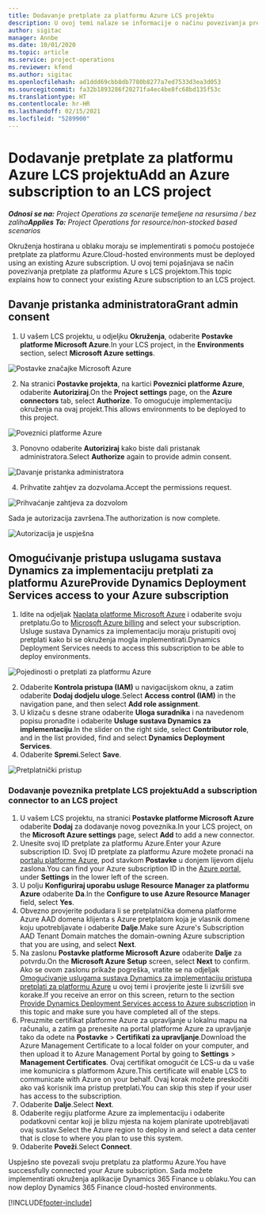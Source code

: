 ```yaml
---
title: Dodavanje pretplate za platformu Azure LCS projektu
description: U ovoj temi nalaze se informacije o načinu povezivanja pretplate za platformu Azure s LCS projektom.
author: sigitac
manager: Annbe
ms.date: 10/01/2020
ms.topic: article
ms.service: project-operations
ms.reviewer: kfend
ms.author: sigitac
ms.openlocfilehash: ad1ddd69cbb8db7780b8277a7ed7533d3ea3d053
ms.sourcegitcommit: fa32b1893286f20271fa4ec4be8fc68bd135f53c
ms.translationtype: HT
ms.contentlocale: hr-HR
ms.lasthandoff: 02/15/2021
ms.locfileid: "5289900"
---
```

# <a name="add-an-azure-subscription-to-an-lcs-project"></a><span data-ttu-id="b77ee-103">Dodavanje pretplate za platformu Azure LCS projektu</span><span class="sxs-lookup"><span data-stu-id="b77ee-103">Add an Azure subscription to an LCS project</span></span>

<span data-ttu-id="b77ee-104">_**Odnosi se na:** Project Operations za scenarije temeljene na resursima / bez zaliha_</span><span class="sxs-lookup"><span data-stu-id="b77ee-104">_**Applies To:** Project Operations for resource/non-stocked based scenarios_</span></span>

<span data-ttu-id="b77ee-105">Okruženja hostirana u oblaku moraju se implementirati s pomoću postojeće pretplate za platformu Azure.</span><span class="sxs-lookup"><span data-stu-id="b77ee-105">Cloud-hosted environments must be deployed using an existing Azure subscription.</span></span> <span data-ttu-id="b77ee-106">U ovoj temi pojašnjava se način povezivanja pretplate za platformu Azure s LCS projektom.</span><span class="sxs-lookup"><span data-stu-id="b77ee-106">This topic explains how to connect your existing Azure subscription to an LCS project.</span></span> 

## <a name="grant-admin-consent"></a><span data-ttu-id="b77ee-107">Davanje pristanka administratora</span><span class="sxs-lookup"><span data-stu-id="b77ee-107">Grant admin consent</span></span>

1. <span data-ttu-id="b77ee-108">U vašem LCS projektu, u odjeljku **Okruženja**, odaberite **Postavke platforme Microsoft Azure**.</span><span class="sxs-lookup"><span data-stu-id="b77ee-108">In your LCS project, in the **Environments** section, select **Microsoft Azure settings**.</span></span>

![Postavke značajke Microsoft Azure](./media/1MicrosoftAzureSettings.png)

2. <span data-ttu-id="b77ee-110">Na stranici **Postavke projekta**, na kartici **Poveznici platforme Azure**, odaberite **Autoriziraj**.</span><span class="sxs-lookup"><span data-stu-id="b77ee-110">On the **Project settings** page, on the **Azure connectors** tab, select **Authorize**.</span></span> <span data-ttu-id="b77ee-111">To omogućuje implementaciju okruženja na ovaj projekt.</span><span class="sxs-lookup"><span data-stu-id="b77ee-111">This allows environments to be deployed to this project.</span></span>

![Poveznici platforme Azure](./media/2AzureConnectors.png)

3. <span data-ttu-id="b77ee-113">Ponovno odaberite **Autoriziraj** kako biste dali pristanak administratora.</span><span class="sxs-lookup"><span data-stu-id="b77ee-113">Select **Authorize** again to provide admin consent.</span></span>

![Davanje pristanka administratora](./media/3GrantAdminConsent.png)

4. <span data-ttu-id="b77ee-115">Prihvatite zahtjev za dozvolama.</span><span class="sxs-lookup"><span data-stu-id="b77ee-115">Accept the permissions request.</span></span>

![Prihvaćanje zahtjeva za dozvolom](./media/4AcceptPermissionRequest.png)

<span data-ttu-id="b77ee-117">Sada je autorizacija završena.</span><span class="sxs-lookup"><span data-stu-id="b77ee-117">The authorization is now complete.</span></span> 

![Autorizacija je uspješna](./media/5AuthorizationComplete.png)

## <a name="provide-dynamics-deployment-services-access-to-your-azure-subscription"></a><a name="provide"></a><span data-ttu-id="b77ee-119">Omogućivanje pristupa uslugama sustava Dynamics za implementaciju pretplati za platformu Azure</span><span class="sxs-lookup"><span data-stu-id="b77ee-119">Provide Dynamics Deployment Services access to your Azure subscription</span></span>

1. <span data-ttu-id="b77ee-120">Idite na odjeljak [Naplata platforme Microsoft Azure](https://portal.azure.com/#blade/Microsoft\_Azure\_Billing/SubscriptionsBlade) i odaberite svoju pretplatu.</span><span class="sxs-lookup"><span data-stu-id="b77ee-120">Go to [Microsoft Azure billing](https://portal.azure.com/#blade/Microsoft\_Azure\_Billing/SubscriptionsBlade) and select your subscription.</span></span> <span data-ttu-id="b77ee-121">Usluge sustava Dynamics za implementaciju moraju pristupiti ovoj pretplati kako bi se okruženja mogla implementirati.</span><span class="sxs-lookup"><span data-stu-id="b77ee-121">Dynamics Deployment Services needs to access this subscription to be able to deploy environments.</span></span>

![Pojedinosti o pretplati za platformu Azure](./media/6AzureSubscription.png)

2. <span data-ttu-id="b77ee-123">Odaberite **Kontrola pristupa (IAM)** u navigacijskom oknu, a zatim odaberite **Dodaj dodjelu uloge**.</span><span class="sxs-lookup"><span data-stu-id="b77ee-123">Select **Access control (IAM)** in the navigation pane, and then select **Add role assignment**.</span></span>
3. <span data-ttu-id="b77ee-124">U klizaču s desne strane odaberite **Uloga suradnika** i na navedenom popisu pronađite i odaberite **Usluge sustava Dynamics za implementaciju**.</span><span class="sxs-lookup"><span data-stu-id="b77ee-124">In the slider on the right side, select **Contributor role**, and in the list provided, find and select **Dynamics Deployment Services**.</span></span> 
4. <span data-ttu-id="b77ee-125">Odaberite **Spremi**.</span><span class="sxs-lookup"><span data-stu-id="b77ee-125">Select **Save**.</span></span>

![Pretplatnički pristup](./media/7SubscriptionAccess.png)

### <a name="add-a-subscription-connector-to-an-lcs-project"></a><span data-ttu-id="b77ee-127">Dodavanje poveznika pretplate LCS projektu</span><span class="sxs-lookup"><span data-stu-id="b77ee-127">Add a subscription connector to an LCS project</span></span>

1. <span data-ttu-id="b77ee-128">U vašem LCS projektu, na stranici **Postavke platforme Microsoft Azure** odaberite **Dodaj** za dodavanje novog poveznika.</span><span class="sxs-lookup"><span data-stu-id="b77ee-128">In your LCS project, on the **Microsoft Azure settings** page, select **Add** to add a new connector.</span></span>
2. <span data-ttu-id="b77ee-129">Unesite svoj ID pretplate za platformu Azure.</span><span class="sxs-lookup"><span data-stu-id="b77ee-129">Enter your Azure subscription ID.</span></span> <span data-ttu-id="b77ee-130">Svoj ID pretplate za platformu Azure možete pronaći na [portalu platforme Azure](https://ms.portal.azure.com/), pod stavkom **Postavke** u donjem lijevom dijelu zaslona.</span><span class="sxs-lookup"><span data-stu-id="b77ee-130">You can find your Azure subscription ID in the [Azure portal](https://ms.portal.azure.com/), under  **Settings**  in the lower left of the screen.</span></span>
3. <span data-ttu-id="b77ee-131">U polju **Konfiguriraj uporabu usluge Resource Manager za platformu Azure** odaberite **Da**.</span><span class="sxs-lookup"><span data-stu-id="b77ee-131">In the **Configure to use Azure Resource Manager** field, select **Yes**.</span></span>
4. <span data-ttu-id="b77ee-132">Obvezno provjerite podudara li se pretplatnička domena platforme Azure AAD domena klijenta s Azure pretplatom koja je vlasnik domene koju upotrebljavate i odaberite **Dalje**.</span><span class="sxs-lookup"><span data-stu-id="b77ee-132">Make sure Azure's Subscription AAD Tenant Domain matches the domain-owning Azure subscription that you are using, and select **Next**.</span></span>
5. <span data-ttu-id="b77ee-133">Na zaslonu **Postavke platforme Microsoft Azure** odaberite **Dalje** za potvrdu.</span><span class="sxs-lookup"><span data-stu-id="b77ee-133">On the **Microsoft Azure Setup** screen, select **Next** to confirm.</span></span> <span data-ttu-id="b77ee-134">Ako se ovom zaslonu prikaže pogreška, vratite se na odjeljak [Omogućivanje uslugama sustava Dynamics za implementaciju pristupa pretplati za platformu Azure](#provide) u ovoj temi i provjerite jeste li izvršili sve korake.</span><span class="sxs-lookup"><span data-stu-id="b77ee-134">If you receive an error on this screen, return to the section [Provide Dynamics Deployment Services access to Azure subscription](#provide) in this topic and make sure you have completed all of the steps.</span></span>
6. <span data-ttu-id="b77ee-135">Preuzmite certifikat platforme Azure za upravljanje u lokalnu mapu na računalu, a zatim ga prenesite na portal platforme Azure za upravljanje tako da odete na **Postavke** > **Certifikati za upravljanje**.</span><span class="sxs-lookup"><span data-stu-id="b77ee-135">Download the Azure Management Certificate to a local folder on your computer, and then upload it to Azure Management Portal by going to **Settings** > **Management Certificates**.</span></span> <span data-ttu-id="b77ee-136">Ovaj certifikat omogućit će LCS-u da u vaše ime komunicira s platformom Azure.</span><span class="sxs-lookup"><span data-stu-id="b77ee-136">This certificate will enable LCS to communicate with Azure on your behalf.</span></span> <span data-ttu-id="b77ee-137">Ovaj korak možete preskočiti ako vaš korisnik ima pristup pretplati.</span><span class="sxs-lookup"><span data-stu-id="b77ee-137">You can skip this step if your user has access to the subscription.</span></span>
7. <span data-ttu-id="b77ee-138">Odaberite **Dalje**.</span><span class="sxs-lookup"><span data-stu-id="b77ee-138">Select  **Next**.</span></span>
8. <span data-ttu-id="b77ee-139">Odaberite regiju platforme Azure za implementaciju i odaberite podatkovni centar koji je blizu mjesta na kojem planirate upotrebljavati ovaj sustav.</span><span class="sxs-lookup"><span data-stu-id="b77ee-139">Select the Azure region to deploy in and select a data center that is close to where you plan to use this system.</span></span>
9.  <span data-ttu-id="b77ee-140">Odaberite **Poveži**.</span><span class="sxs-lookup"><span data-stu-id="b77ee-140">Select  **Connect**.</span></span>

<span data-ttu-id="b77ee-141">Uspješno ste povezali svoju pretplatu za platformu Azure.</span><span class="sxs-lookup"><span data-stu-id="b77ee-141">You have successfully connected your Azure subscription.</span></span> <span data-ttu-id="b77ee-142">Sada možete implementirati okruženja aplikacije Dynamics 365 Finance u oblaku.</span><span class="sxs-lookup"><span data-stu-id="b77ee-142">You can now deploy Dynamics 365 Finance cloud-hosted environments.</span></span>




[!INCLUDE[footer-include](../includes/footer-banner.md)]